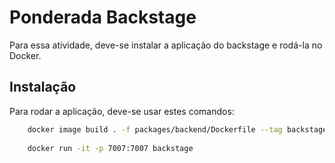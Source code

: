 # Ponderada Backstage

Para essa atividade, deve-se instalar a aplicação do backstage e rodá-la no Docker. 

## Instalação

Para rodar a aplicação, deve-se usar estes comandos:

```bash
    docker image build . -f packages/backend/Dockerfile --tag backstage --no-cache  
    
    docker run -it -p 7007:7007 backstage
```


